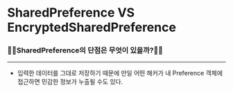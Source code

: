 # SharedPreference VS EncryptedSharedPreference 

### 🧑‍💻SharedPreference의 단점은 무엇이 있을까?🧑‍💻
---
* 입력한 데이터를 그대로 저장하기 때문에 만일 어떤 해커가 내 Preference 객체에 접근하면 민감한 정보가 누출될 수도 있다.
